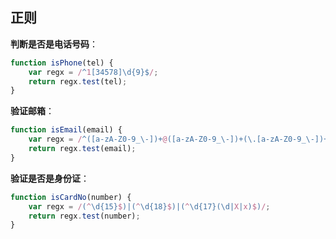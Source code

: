 ## 正则

**判断是否是电话号码**：
```js
function isPhone(tel) {
    var regx = /^1[34578]\d{9}$/;
    return regx.test(tel);
}
```

**验证邮箱**：
```js
function isEmail(email) {
    var regx = /^([a-zA-Z0-9_\-])+@([a-zA-Z0-9_\-])+(\.[a-zA-Z0-9_\-])+$/;
    return regx.test(email);
}
```

**验证是否是身份证**：
```js
function isCardNo(number) {
    var regx = /(^\d{15}$)|(^\d{18}$)|(^\d{17}(\d|X|x)$)/;
    return regx.test(number);
}
```